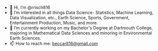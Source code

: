 - 👋 Hi, I’m @rrisch816
- 👀 I’m interested in all things Data Science- Statistics, Machine Learning, Data Visualization, etc., Earth Science, Sports, Government, Entertainment Production, Music, and more. 
- 🌱 I’m currently working on my Bachelor's Degree at Dartmouth College, majoring in Mathematical Data Sciences and minoring in Environmental Earth Sciences.
- 📫 How to reach me: beccar816@gmail.com

<!---
rrisch816/rrisch816 is a ✨ special ✨ repository because its `README.md` (this file) appears on your GitHub profile.
You can click the Preview link to take a look at your changes.
--->
